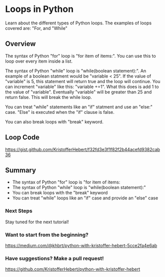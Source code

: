 # Loops in Python
Learn about the different types of Python loops. The examples of loops covered are: "For, and "While"

## Overview
The syntax of Python "for" loop is "for item of items:". You can use this to loop over every item inside a list. 

The syntax of Python "while" loop is "while(boolean statement):". An example of a boolean statment would be "variable < 25". If the value of "variable" is 5, this statement will return true and the loop will continue. You can increment "variable" like this: "variable +=1". What this does is add 1 to the value of "variable". Eventually "variable" will be greater than 25 and return false. This will break the while loop.

You can treat "while" statements like an "if" statment and use an "else:" case. "Else" is executed when the "if" clause is false.

You can also break loops with "break" keyword.  
 
## Loop Code
https://gist.github.com/KristofferHebert/f32fd3e3f1f82f2b44acefd9382cab36

## Summary
- The syntax of Python "for" loop is "for item of items:
- The syntax of Python "while" loop is "while(boolean statement):"
- You can break loops with the "break" keyword
- You can treat "while" loops like an "if" case and provide an "else" case

### Next Steps
Stay tuned for the next tutorial!

### Want to start from the beginning?
https://medium.com/@khbrt/python-with-kristoffer-hebert-5cce2fa4e6ab

### Have suggestions? Make a pull request!
https://github.com/KristofferHebert/python-with-kristoffer-hebert
